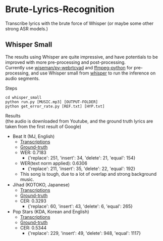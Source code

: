 # Brute-Lyrics-Recognition
Transcribe lyrics with the brute force of Whisper (or maybe some other strong ASR models.) <br>

## Whisper Small
The results using Whisper are quite impressive, and have potentials to be improved with more pre-processing and post-processing. <br>
Currently use [wiseman/py-webrtcvad](https://github.com/wiseman/py-webrtcvad) and [ffmpeg-python](https://pypi.org/project/ffmpeg-python/) for pre-processing, and use Whisper small from [whisper](https://github.com/openai/whisper) to run the inference on audio segments.

Steps
```
cd whisper_small
python run.py [MUSIC.mp3] [OUTPUT-FOLDER]
python get_error_rate.py [REF.txt] [HYP.txt]
```

Results <br>
(the audio is downloaded from Youtube, and the ground truth lyrics are taken from the first result of Google)
- Beat It (MJ, English)
  - [Transcriptions](whisper_small/data/beatit/hyp.txt) <br>
  - [Ground-truth](whisper_small/data/beatit/ref.txt) <br>
  - WER:  0.7183 
    - {'replace': 251, 'insert': 34, 'delete': 21, 'equal': 154}
  - WER(text norm applied):  0.6306 
    - {'replace': 211, 'insert': 35, 'delete': 22, 'equal': 192}
  - This song is tough, due to a lot of overlap and strong background music.
- Jihad (KOTOKO, Japanese)
  - [Transcriptions](whisper_small/data/jihad/hyp.txt) <br>
  - [Ground-truth](whisper_small/data/jihad/ref.txt) <br>
  - CER:  0.3293 
    - {'replace': 60, 'insert': 43, 'delete': 6, 'equal': 265}
- Pop Stars (KDA, Korean and English)
  - [Transcriptions](whisper_small/data/popstars/hyp.txt) <br>
  - [Ground-truth](whisper_small/data/popstars/ref.txt) <br>
  - CER:  0.5344 
    - {'replace': 229, 'insert': 49, 'delete': 948, 'equal': 1117}
